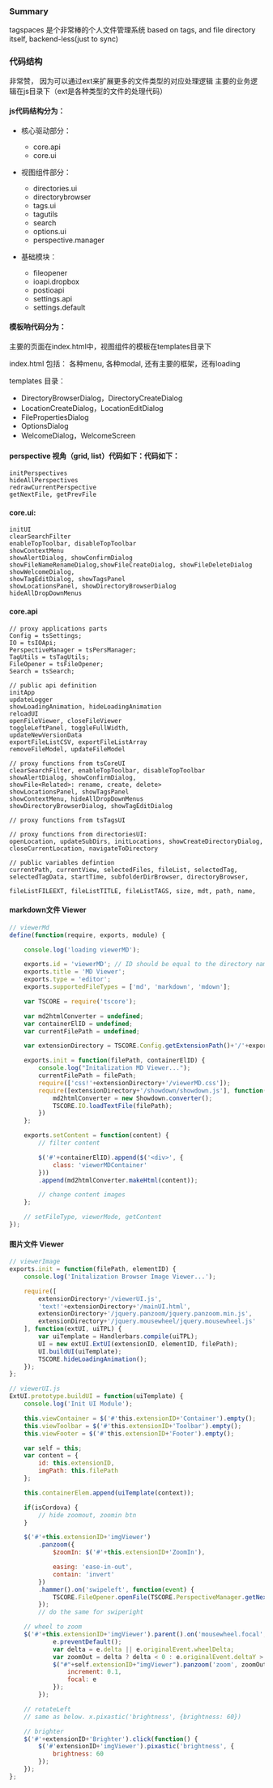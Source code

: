 

### Summary
tagspaces 是个非常棒的个人文件管理系统 based on tags, and file directory itself, backend-less(just to sync)

### 代码结构
非常赞， 因为可以通过ext来扩展更多的文件类型的对应处理逻辑
主要的业务逻辑在js目录下（ext是各种类型的文件的处理代码）
#### js代码结构分为：

- 核心驱动部分：
    - core.api
    - core.ui

- 视图组件部分：
    - directories.ui
    - directorybrowser
    - tags.ui
    - tagutils
    - search
    - options.ui
    - perspective.manager

- 基础模块：
    - fileopener
    - ioapi.dropbox
    - postioapi
    - settings.api
    - settings.default


#### 模板呐代码分为：

主要的页面在index.html中，视图组件的模板在templates目录下

index.html 包括：
    各种menu, 各种modal, 还有主要的框架，还有loading

templates 目录：

- DirectoryBrowserDialog，DirectoryCreateDialog
- LocationCreateDialog，LocationEditDialog
- FilePropertiesDialog
- OptionsDialog
- WelcomeDialog，WelcomeScreen


#### perspective 视角（grid, list）代码如下：代码如下：

```
initPerspectives
hideAllPerspectives
redrawCurrentPerspective
getNextFile, getPrevFile
```


#### core.ui:

```
initUI
clearSearchFilter
enableTopToolbar, disableTopToolbar
showContextMenu
showAlertDialog, showConfirmDialog
showFileNameRenameDialog,showFileCreateDialog, showFileDeleteDialog
showWelcomeDialog,
showTagEditDialog, showTagsPanel
showLocationsPanel, showDirectoryBrowserDialog
hideAllDropDownMenus
```


#### core.api

```
// proxy applications parts
Config = tsSettings;
IO = tsIOApi;
PerspectiveManager = tsPersManager;
TagUtils = tsTagUtils;
FileOpener = tsFileOpener;
Search = tsSearch;

// public api definition
initApp
updateLogger
showLoadingAnimation, hideLoadingAnimation
reloadUI
openFileViewer, closeFileViewer
toggleLeftPanel, toggleFullWidth,
updateNewVersionData
exportFileListCSV, exportFileListArray
removeFileModel, updateFileModel

// proxy functions from tsCoreUI
clearSearchFilter, enableTopToolbar, disableTopToolbar
showAlertDialog, showConfirmDialog,
showFile<Related>: rename, create, delete>
showLocationsPanel, showTagsPanel
showContextMenu, hideAllDropDownMenus
showDirectoryBrowserDialog, showTagEditDialog

// proxy functions from tsTagsUI

// proxy functions from directoriesUI:
openLocation, updateSubDirs, initLocations, showCreateDirectoryDialog, closeCurrentLocation, navigateToDirectory

// public variables defintion
currentPath, currentView, selectedFiles, fileList, selectedTag, selectedTagData, startTime, subfolderDirBrowser, directoryBrowser,

fileListFILEEXT, fileListTITLE, fileListTAGS, size, mdt, path, name,
```

#### markdown文件 Viewer
```js
// viewerMd
define(function(require, exports, module) {

    console.log('loading viewerMD');

    exports.id = 'viewerMD'; // ID should be equal to the directory name where the ext, is located
    exports.title = 'MD Viewer';
    exports.type = 'editor';
    exports.supportedFileTypes = ['md', 'markdown', 'mdown'];

    var TSCORE = require('tscore');

    var md2htmlConverter = undefined;
    var containerElID = undefined;
    var currentFilePath = undefined;

    var extensionDirectory = TSCORE.Config.getExtensionPath()+'/'+exports.id;

    exports.init = function(filePath, containerElID) {
        console.log("Initalization MD Viewer...");
        currentFilePath = filePath;
        require(['css!'+extensionDirectory+'/viewerMD.css']);
        require([extensionDirectory+'/showdown/showdown.js'], function() {
            md2htmlConverter = new Showdown.converter();
            TSCORE.IO.loadTextFile(filePath);
        })
    };

    exports.setContent = function(content) {
        // filter content

        $('#'+containerElID).append($('<div>', {
            class: 'viewerMDContainer'
        }))
        .append(md2htmlConverter.makeHtml(content));

        // change content images
    };

    // setFileType, viewerMode, getContent
});

````

#### 图片文件 Viewer
```js
// viewerImage
exports.init = function(filePath, elementID) {
    console.log('Initalization Browser Image Viewer...');

    require([
        extensionDirectory+'/viewerUI.js',
        'text!'+extensionDirectory+'/mainUI.html',
        extensionDirectory+'/jquery.panzoom/jquery.panzoom.min.js',
        extensionDirectory+'/jquery.mousewheel/jquery.mousewheel.js'
    ], function(extUI, uiTPL) {
        var uiTemplate = Handlerbars.compile(uiTPL);
        UI = new extUI.ExtUI(extensionID, elementID, filePath);
        UI.buildUI(uiTemplate);
        TSCORE.hideLoadingAnimation();
    });
};

// viewerUI.js
ExtUI.prototype.buildUI = function(uiTemplate) {
    console.log('Init UI Module');

    this.viewContainer = $('#'this.extensionID+'Container').empty();
    this.viewToolbar = $('#'this.extensionID+'Toolbar').empty();
    this.viewFooter = $('#'this.extensionID+'Footer').empty();

    var self = this;
    var content = {
        id: this.extensionID,
        imgPath: this.filePath
    };

    this.containerElem.append(uiTemplate(context));

    if(isCordova) {
        // hide zoomout, zoomin btn
    }

    $('#'+this.extensionID+'imgViewer')
        .panzoom({
            $zoomIn: $('#'+this.extensionID+'ZoomIn'),

            easing: 'ease-in-out',
            contain: 'invert'
        })
        .hammer().on('swipeleft', function(event) {
            TSCORE.FileOpener.openFile(TSCORE.PerspectiveManager.getNextFile(self.internPath));
        });
        // do the same for swiperight

    // wheel to zoom
    $('#'+this.extensionID+'imgViewer').parent().on('mousewheel.focal', function(e) {
            e.preventDefault();
            var delta = e.delta || e.originalEvent.wheelDelta;
            var zoomOut = delta ? delta < 0 : e.originalEvent.deltaY > 0;
            $("#"+self.extensionID+"imgViewer").panzoom('zoom', zoomOut, {
                increment: 0.1,
                focal: e
            });
        });

    // rotateLeft
    // same as below. x.pixastic('brightness', {brightness: 60})

    // brighter
    $('#'+extensionID+'Brighter').click(function() {
        $('#'extensionID+'imgViewer').pixastic('brightness', {
            brightness: 60
        });
    });
};
```




